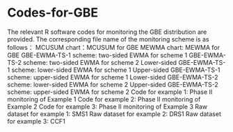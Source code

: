 # Codes-for-GBE
The relevant R software codes for monitoring the GBE distribution are provided. The corresponding file name of the monitoring scheme is as follows：
MCUSUM chart：MCUSUM for GBE
MEWMA chart: MEWMA for GBE
GBE-EWMA-TS-1 scheme: two-sided EWMA for scheme 1
GBE-EWMA-TS-2 scheme: two-sided EWMA for scheme 2
Lower-sided GBE-EWMA-TS-1 scheme: lower-sided EWMA for scheme 1
Upper-sided GBE-EWMA-TS-1 scheme: upper-sided EWMA for scheme 1
Lower-sided GBE-EWMA-TS-2 scheme: lower-sided EWMA for scheme 2
Upper-sided GBE-EWMA-TS-2 scheme: upper-sided EWMA for scheme 2
Code for example 1: Phase II monitoring of Example 1
Code for example 2: Phase II monitoring of Example 2
Code for example 3: Phase II monitoring of Example 3
Raw dataset for example 1: SMS1
Raw dataset for example 2: DRS1
Raw dataset for example 3: CCF1
